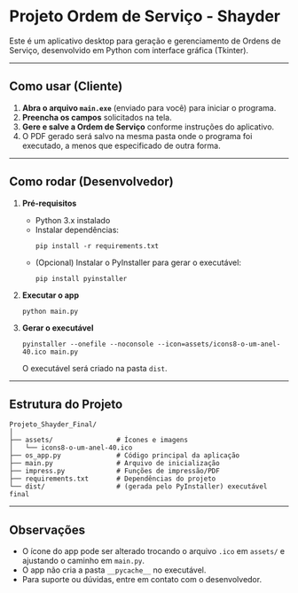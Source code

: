 # Projeto Ordem de Serviço - Shayder

Este é um aplicativo desktop para geração e gerenciamento de Ordens de Serviço, desenvolvido em Python com interface gráfica (Tkinter).

---

## Como usar (Cliente)

1. **Abra o arquivo `main.exe`** (enviado para você) para iniciar o programa.
2. **Preencha os campos** solicitados na tela.
3. **Gere e salve a Ordem de Serviço** conforme instruções do aplicativo.
4. O PDF gerado será salvo na mesma pasta onde o programa foi executado, a menos que especificado de outra forma.

---

## Como rodar (Desenvolvedor)

1. **Pré-requisitos**
   - Python 3.x instalado
   - Instalar dependências:
     ```
     pip install -r requirements.txt
     ```
   - (Opcional) Instalar o PyInstaller para gerar o executável:
     ```
     pip install pyinstaller
     ```

2. **Executar o app**
   ```
   python main.py
   ```

3. **Gerar o executável**
   ```
   pyinstaller --onefile --noconsole --icon=assets/icons8-o-um-anel-40.ico main.py
   ```
   O executável será criado na pasta `dist`.

---

## Estrutura do Projeto

```
Projeto_Shayder_Final/
│
├── assets/                # Ícones e imagens
│   └── icons8-o-um-anel-40.ico
├── os_app.py              # Código principal da aplicação
├── main.py                # Arquivo de inicialização
├── impress.py             # Funções de impressão/PDF
├── requirements.txt       # Dependências do projeto
└── dist/                  # (gerada pelo PyInstaller) executável final
```

---

## Observações

- O ícone do app pode ser alterado trocando o arquivo `.ico` em `assets/` e ajustando o caminho em `main.py`.
- O app não cria a pasta `__pycache__` no executável.
- Para suporte ou dúvidas, entre em contato com o desenvolvedor.
